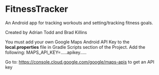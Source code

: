 # FitnessTracker
An Android app for tracking workouts and setting/tracking fitness goals.

Created by Adrian Todd and Brad Killins

You must add your own Google Maps Android API Key to the **local.properties** file in Gradle Scripts section of the Project.
Add the following: MAPS_API_KEY=.....apikey.....


Go to: https://console.cloud.google.com/google/maps-apis to get an API key
